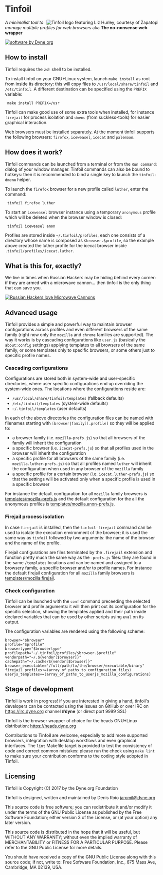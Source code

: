 
# Tinfoil

<img src="http://zapatopi.net/afdb/lizhurley.jpg"
	alt="Tinfoil logo featuring Liz Hurley, courtesy of Zapatopi"
	title="Tinfoil logo featuring Liz Hurley, courtesy of Zapatopi"
		style="float: right">

*A minimalist tool to manage multiple profiles for web browsers* aka **The no-nonsense web wrapper**

[![software by Dyne.org](https://www.dyne.org/wp-content/uploads/2015/12/software_by_dyne.png)](http://www.dyne.org)

## How to install

Tinfoil requires the `zsh` shell to be installed.

To install tinfoil on your GNU+Linux system, launch `make install` as root from inside its directory: this will copy files to `/usr/local/share/tinfoil` and `/etc/tinfoil`. A different destination can be specified using the `PREFIX` variable:
```
 make install PREFIX=/usr
```

Tinfoil can make good use of some extra tools when installed, for instance `firejail` for process isolation and `dmenu` (from suckless-tools) for easier graphical interaction.

Web browsers must be installed separately. At the moment tinfoil supports the following browsers: `firefox`, `iceweasel`, `icecat` and `palemoon`.

## How does it work?

Tinfoil commands can be launched from a terminal or from the `Run command:` dialog of your window manager. Tinfoil commands can also be bound to hotkeys: then it is recommended to bind a single key to launch the `tinfoil-dmenu` helper.

To launch the `firefox` browser for a new profile called `luther`, enter the command:
```
 tinfoil firefox luther
```

To start an `iceweasel` browser instance using a temporary `anonymous` profile which will be deleted when the browser window is closed:
```
 tinfoil iceweasel anon
```

Profiles are stored inside `~/.tinfoil/profiles`, each one consists of a directory whose name is composed as `$browser.$profile`, so the example above created the luther profile for the icecat browser inside `.tinfoil/profiles/icecat.luther`.

## What is this for, exactly?

We live in times when Russian Hackers may be hiding behind every corner: if they are armed with a microwave cannon... then tinfoil is the only thing that can save you.

[![Russian Hackers love Microwave Cannons](https://img.youtube.com/vi/0XbLz0L6UdI/0.jpg)](https://www.youtube.com/watch?v=0XbLz0L6UdI)

## Advanced usage

Tinfoil provides a simple and powerful way to maintain browser configurations across profiles and even different browsers of the same family (right now only the `mozilla` and `chrome` families are supported). The way it works is by cascading configurations like `user.js` (basically the `about:config` settings) applying templates to all browsers of the same family, or some templates only to specific browsers, or some others just to specific profile names.

### Cascading configurations

Configurations are stored both in system-wide and user-specific directories, where user specific configurations end up overriding the system-wide ones. The locations where the configurations reside are:
 - `/usr/local/share/tinfoil/templates` (fallback defaults)
 - `/etc/tinfoil/templates` (system-wide defaults)
 - `~/.tinfoil/templates` (user defaults)

In each of the above directories the configuration files can be named with filenames starting with `[browser|family][.profile]` so they will be applied to: 
 - a browser family (i.e. `mozilla-prefs.js`) so that all browsers of the family will inherit the configuration
 - a specific browser (i.e. `icecat-prefs.js`) so that all profiles used in the browser will inherit the configuration
 - a specific profile for all browsers of the same family (i.e. `mozilla.luther-prefs.js`) so that all profiles named `luther` will inherit the configuration when used in any browser of the `mozilla` family
 - a specific profile for a certain browser (i.e. `icecat.luther-prefs.js`) so that the settings will be activated only when a specific profile is used in a specific browser

For instance the default configuration for all `mozilla` family browsers is [templates/mozilla-prefs.js](templates/mozilla-prefs.js) and the default configuration for the all the anonymous profiles is [templates/mozilla.anon-prefs.js](templates/mozilla.anon-prefs.js).

### Firejail process isolation

In case `firejail` is installed, then the `tinfoil-firejail` command can be used to isolate the execution environment of the browser; it is used the same way as `tinfoil` followed by two arguments: the name of the browser and the name of the profile.

Firejail configurations are files terminated by the `.firejail` extension and function pretty much the same way as the `-prefs.js` files: they are found in the same `/templates` locations and can be named and assigned to a browsery family, a specific browser and/or to profile names. For instance the default firejail configuration for all `mozilla` family browsers is [templates/mozilla.firejail](templates/mozilla.firejail).

### Check configuration

Tinfoil can be launched with the `conf` command preceeding the selected browser and profile arguments: it will then print out its configuration for the specific selection, showing the templates applied and their path inside declared variables that can be used by other scripts using `eval` on its output.

The configuration variables are rendered using the following scheme:
```
browser="$browser"
profile="$profile"
browsertype="$browsertype"
profilepath="~/.tinfoil/profiles/$browser.$profile"
vendorpath="~/.${vendor[$browser]}"
cachepath="~/.cache/${vendor[$browser]}"
browser_executable="/full/path/to/the/browser/executable/binary"
firejail_profiles+=(array_of_paths_to_configuration_files)
userjs_templates+=(array_of_paths_to_userjs_mozilla_configurations)
```

## Stage of development

Tinfoil is work in progress! if you are interested in giving a hand, tinfoil's developers can be contacted using the issues on GitHub or over IRC on https://irc.dyne.org channel **#dyne** (or direct port 9999 SSL)

Tinfoil is the browser wrapper of choice for the heads GNU+Linux distribution: https://heads.dyne.org

Contributions to Tinfoil are welcome, especially to add more supported browsers, integration with desktop workflows and even graphical interfaces. The `lint` Makefile target is provided to test the consistency of code and correct common mistakes: please run the check using `make lint` to make sure your contribution conforms to the coding style adopted in Tinfoil.

## Licensing

Tinfoil is Copyright (C) 2017 by the Dyne.org Foundation

Tinfoil is designed, written and maintained by Denis Roio <jaromil@dyne.org>

This source code is free software; you can redistribute it and/or modify it under the terms of the GNU Public License as published by the Free Software Foundation; either version 3 of the License, or (at your option) any later version.

This source code is distributed in the hope that it will be useful, but WITHOUT ANY WARRANTY; without even the implied warranty of MERCHANTABILITY or FITNESS FOR A PARTICULAR PURPOSE.  Please refer to the GNU Public License for more details.

You should have received a copy of the GNU Public License along with this source code; if not, write to: Free Software Foundation, Inc., 675 Mass Ave, Cambridge, MA 02139, USA.

